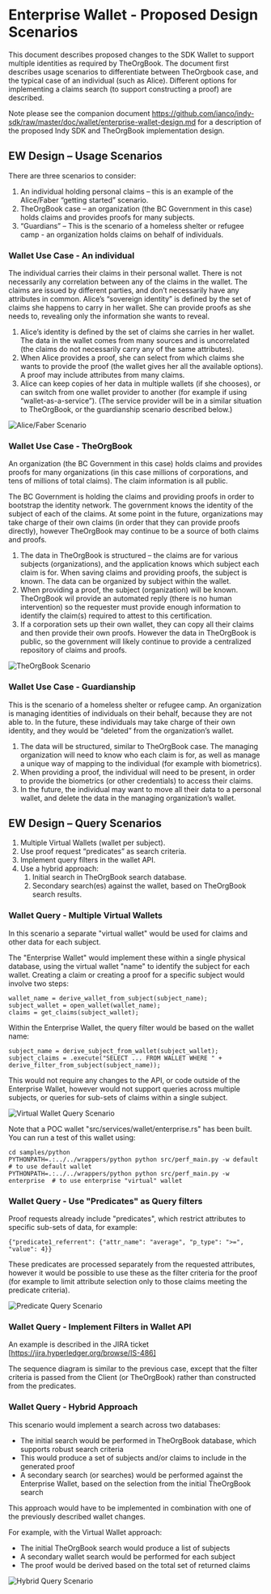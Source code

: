 
# Enterprise Wallet - Proposed Design Scenarios

This document describes proposed changes to the SDK Wallet to support multiple identities as required by TheOrgBook.  The document first describes usage scenarios to differentiate between TheOrgbook case, and the typical case of an individual (such as Alice).  Different options for implementing a claims search (to support constructing a proof) are described.

Note please see the companion document https://github.com/ianco/indy-sdk/raw/master/doc/wallet/enterprise-wallet-design.md for a description of the proposed Indy SDK and TheOrgBook implementation design.

## EW Design – Usage Scenarios

There are three scenarios to consider:

1.	An individual holding personal claims – this is an example of the Alice/Faber “getting started” scenario.  
1.	TheOrgBook case – an organization (the BC Government in this case) holds claims and provides proofs for many subjects.
1.	“Guardians” – This is the scenario of a homeless shelter or refugee camp - an organization holds claims on behalf of individuals.

### Wallet Use Case - An individual

The individual carries their claims in their personal wallet.  There is not necessarily any correlation between any of the claims in the wallet.  The claims are issued by different parties, and don’t necessarily have any attributes in common.  Alice’s “sovereign identity” is defined by the set of claims she happens to carry in her wallet.  She can provide proofs as she needs to, revealing only the information she wants to reveal.

1.	Alice’s identity is defined by the set of claims she carries in her wallet.  The data in the wallet comes from many sources and is uncorrelated (the claims do not necessarily carry any of the same attributes).
1.	When Alice provides a proof, she can select from which claims she wants to provide the proof (the wallet gives her all the available options).  A proof may include attributes from many claims.
1.	Alice can keep copies of her data in multiple wallets (if she chooses), or can switch from one wallet provider to another (for example if using “wallet-as-a-service”).  (The service provider will be in a similar situation to TheOrgBook, or the guardianship scenario described below.)

![Alice/Faber Scenario](https://github.com/ianco/indy-sdk/raw/master/doc/wallet/ew-scenario1-alice-faber.png "Alice/Faber Scenario")

### Wallet Use Case - TheOrgBook

An organization (the BC Government in this case) holds claims and provides proofs for many organizations (in this case millions of corporations, and tens of millions of total claims).  The claim information is all public.  

The BC Government is holding the claims and providing proofs in order to bootstrap the identity network.  The government knows the identity of the subject of each of the claims.  At some point in the future, organizations may take charge of their own claims (in order that they can provide proofs directly), however TheOrgBook may continue to be a source of both claims and proofs.

1.	The data in TheOrgBook is structured – the claims are for various subjects (organizations), and the application knows which subject each claim is for.  When saving claims and providing proofs, the subject is known.  The data can be organized by subject within the wallet.
1.	When providing a proof, the subject (organization) will be known.  TheOrgBook wil provide an automated reply (there is no human intervention) so the requester must provide enough information to identify the claim(s) required to attest to this certification.
1.	If a corporation sets up their own wallet, they can copy all their claims and then provide their own proofs.  However the data in TheOrgBook is public, so the government will likely continue to provide a centralized repository of claims and proofs.

![TheOrgBook Scenario](https://github.com/ianco/indy-sdk/raw/master/doc/wallet/ew-scenario2-TheOrgBook.png "TheOrgBook Scenario")

### Wallet Use Case - Guardianship

This is the scenario of a homeless shelter or refugee camp.  An organization is managing identities of individuals on their behalf, because they are not able to.  In the future, these individuals may take charge of their own identity, and they would be “deleted” from the organization’s wallet.

1.	The data will be structured, similar to TheOrgBook case.  The managing organization will need to know who each claim is for, as well as manage a unique way of mapping to the individual (for example with biometrics).
1.	When providing a proof, the individual will need to be present, in order to provide the biometrics (or other credentials) to access their claims.
1.	In the future, the individual may want to move all their data to a personal wallet, and delete the data in the managing organization’s wallet.


## EW Design – Query Scenarios

1.	Multiple Virtual Wallets (wallet per subject).
1.	Use proof request “predicates” as search criteria.
1.	Implement query filters in the wallet API.
1.	Use a hybrid approach:
     1.	Initial search in TheOrgBook search database.
     1.	Secondary search(es) against the wallet, based on TheOrgBook search results.

### Wallet Query - Multiple Virtual Wallets

In this scenario a separate "virtual wallet" would be used for claims and other data for each subject.

The "Enterprise Wallet" would implement these within a single physical database, using the virtual wallet "name" to identify the subject for each wallet.  Creating a claim or creating a proof for a specific subject would involve two steps:

```
wallet_name = derive_wallet_from_subject(subject_name);
subject_wallet = open_wallet(wallet_name);
claims = get_claims(subject_wallet);
```

Within the Enterprise Wallet, the query filter would be based on the wallet name:

```
subject_name = derive_subject_from_wallet(subject_wallet);
subject_claims = .execute("SELECT ... FROM WALLET WHERE " + derive_filter_from_subject(subject_name));
```

This would not require any changes to the API, or code outside of the Enterprise Wallet, however would not support queries across multiple subjects, or queries for sub-sets of claims within a single subject.

![Virtual Wallet Query Scenario](https://github.com/ianco/indy-sdk/raw/master/doc/wallet/ew-query1-virtual-wallet.png "Virtual Wallet Query Scenario")

Note that a POC wallet "src/services/wallet/enterprise.rs" has been built.  You can run a test of this wallet using:

```
cd samples/python
PYTHONPATH=.:../../wrappers/python python src/perf_main.py -w default     # to use default wallet
PYTHONPATH=.:../../wrappers/python python src/perf_main.py -w enterprise  # to use enterprise "virtual" wallet
```


### Wallet Query - Use "Predicates" as Query filters

Proof requests already include "predicates", which restrict attributes to specific sub-sets of data, for example:

```
{"predicate1_referrent": {"attr_name": "average", "p_type": ">=", "value": 4}}
```

These predicates are processed separately from the requested attributes, however it would be possible to use these as the filter criteria for the proof (for example to limit attribute selection only to those claims meeting the predicate criteria).

![Predicate Query Scenario](https://github.com/ianco/indy-sdk/raw/master/doc/wallet/ew-query2-proof-req-predicate.png "Predicate Query Scenario")

### Wallet Query - Implement Filters in Wallet API

An example is described in the JIRA ticket [https://jira.hyperledger.org/browse/IS-486]

The sequence diagram is similar to the previous case, except that the filter criteria is passed from the Client (or TheOrgBook) rather than constructed from the predicates.

### Wallet Query - Hybrid Approach

This scenario would implement a search across two databases:

* The initial search would be performed in TheOrgBook database, which supports robust search criteria
* This would produce a set of subjects and/or claims to include in the generated proof
* A secondary search (or searches) would be performed against the Enterprise Wallet, based on the selection from the initial TheOrgBook search

This approach would have to be implemented in combination with one of the previously described wallet changes.

For example, with the Virtual Wallet approach:

* The initial TheOrgBook search would produce a list of subjects
* A secondary wallet search would be performed for each subject
* The proof would be derived based on the total set of returned claims

![Hybrid Query Scenario](https://github.com/ianco/indy-sdk/raw/master/doc/wallet/ew-query4-hybrid-query.png "Hybrid Query Scenario")

